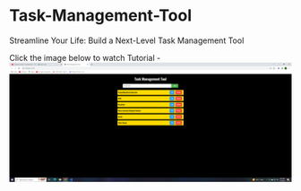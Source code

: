 # Task-Management-Tool
Streamline Your Life: Build a Next-Level Task Management Tool

Click the image below to watch Tutorial -
[![IMAGE ALT TEXT HERE](https://github.com/projectninjatech/Task-Management-Tool/blob/main/task_management_tool.png)](https://youtu.be/cCq6yTd_KpA)
